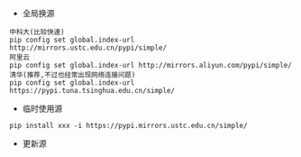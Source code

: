 * 全局换源

```shell script
中科大(比较快速)
pip config set global.index-url http://mirrors.ustc.edu.cn/pypi/simple/
阿里云
pip config set global.index-url http://mirrors.aliyun.com/pypi/simple/
清华(推荐,不过也经常出现网络连接问题)
pip config set global.index-url https://pypi.tuna.tsinghua.edu.cn/simple/
```

* 临时使用源
```shell script
pip install xxx -i https://pypi.mirrors.ustc.edu.cn/simple/
```

* 更新源

```shell script

```